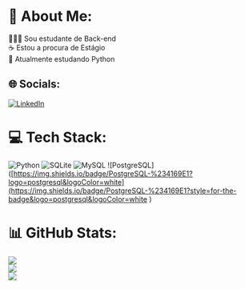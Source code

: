 # 💫 About Me:
👨🏼‍💻 Sou estudante de Back-end    <br>☕ Estou a procura de Estágio<br>🐍 Atualmente estudando Python 


## 🌐 Socials:
[![LinkedIn](https://img.shields.io/badge/LinkedIn-%230077B5.svg?logo=linkedin&logoColor=white)](https://www.linkedin.com/in/lucasvkj/) 

# 💻 Tech Stack:
![Python](https://img.shields.io/badge/python-3670A0?style=for-the-badge&logo=python&logoColor=ffdd54)
![SQLite](https://img.shields.io/badge/SQLite-%23003B57?logo=sqlite)
![MySQL](https://img.shields.io/badge/MySQL-%234479A1?logo=mysql&logoColor=black&color=white)
![PostgreSQL]([https://img.shields.io/badge/PostgreSQL-%234169E1?logo=postgresql&logoColor=white](https://img.shields.io/badge/PostgreSQL-%234169E1?style=for-the-badge&logo=postgresql&logoColor=white
)

# 📊 GitHub Stats:
![](https://github-readme-stats.vercel.app/api?username=LucasArauj99&theme=monokai&hide_border=false&include_all_commits=false&count_private=false)<br/>
![](https://github-readme-streak-stats.herokuapp.com/?user=LucasArauj99&theme=monokai&hide_border=false)<br/>
![](https://github-readme-stats.vercel.app/api/top-langs/?username=LucasArauj99&theme=monokai&hide_border=false&include_all_commits=false&count_private=false&layout=compact)

<!-- Proudly created with GPRM ( https://gprm.itsvg.in ) -->
